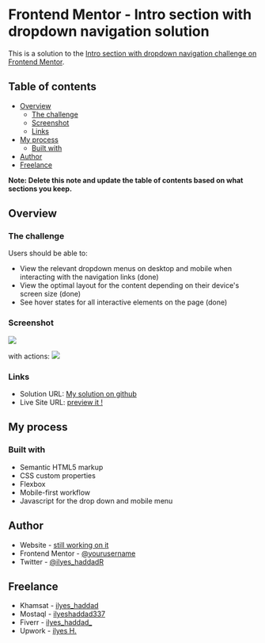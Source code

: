 # Frontend Mentor - Intro section with dropdown navigation solution

This is a solution to the [Intro section with dropdown navigation challenge on Frontend Mentor](https://www.frontendmentor.io/challenges/intro-section-with-dropdown-navigation-ryaPetHE5).

## Table of contents

- [Overview](#overview)
  - [The challenge](#the-challenge)
  - [Screenshot](#screenshot)
  - [Links](#links)
- [My process](#my-process)
  - [Built with](#built-with)
- [Author](#author)
- [Freelance](#freelance)


**Note: Delete this note and update the table of contents based on what sections you keep.**

## Overview

### The challenge

Users should be able to:

- View the relevant dropdown menus on desktop and mobile when interacting with the navigation links (done)
- View the optimal layout for the content depending on their device's screen size (done)
- See hover states for all interactive elements on the page (done)

### Screenshot

![](./images/screenshot.png)


with actions:
![](./images/screenshot-actions.png)

### Links

- Solution URL: [My solution on github](https://your-solution-url.com)
- Live Site URL: [preview it !](https://your-live-site-url.com)

## My process

### Built with

- Semantic HTML5 markup
- CSS custom properties
- Flexbox
- Mobile-first workflow
- Javascript for the drop down and mobile menu



## Author

- Website - [still working on it](#)
- Frontend Mentor - [@yourusername](https://www.frontendmentor.io/profile/Ilyeshaddad337)
- Twitter - [@ilyes_haddadR](https://www.twitter.com/ilyes_haddadR)

## Freelance
- Khamsat - [ilyes_haddad](https://khamsat.com/user/ilyes_haddad)
- Mostaql - [ilyeshaddad337](https://mostaql.com/u/ilyeshaddad337)
- Fiverr - [ilyes_haddad_](https://www.fiverr.com/ilyes_haddad_)
- Upwork - [ilyes H.](https://www.upwork.com/freelancers/~01f505d6f34ef116da)

